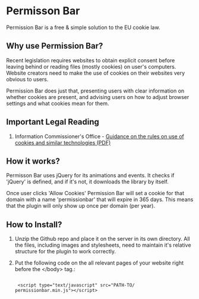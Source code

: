 Permisson Bar
=============

Permission Bar is a free & simple solution to the EU cookie law.

## Why use Permission Bar?

Recent legislation requires websites to obtain explicit consent before leaving behind or reading files (mostly cookies) on user's computers. Website creators need to make the use of cookies on their websites very obvious to users.

Permission Bar does just that, presenting users with clear information on whether cookies are present, and advising users on how to adjust browser settings and what cookies mean for them.

## Important Legal Reading

1. Information Commissioner's Office - [Guidance on the rules on use of cookies and similar technologies (PDF)](http://www.ico.gov.uk/news/latest_news/2011/~/media/documents/library/Privacy_and_electronic/Practical_application/guidance_on_the_new_cookies_regulations.ashx)

## How it works?

Permisson Bar uses jQuery for its animations and events. It checks if 'jQuery' is defined, and if it's not, it downloads the library by itself. 

Once user clicks 'Allow Cookies' Permission Bar will set a cookie for that domain with a name 'permissionbar' that will expire in 365 days. This means that the plugin will only show up once per domain (per year). 

## How to Install?


1. Unzip the Github repo and place it on the server in its own directory. All the files, including images and stylesheets, need to maintain it's relative structure for the plugin to work correctly. 
2. Put the following code on the all relevant pages of your website right before the &lt;/body&gt; tag.:

	<code>
	&lt;script type="text/javascript" src="PATH-TO/	permissionbar.min.js"&gt;&lt;/script&gt;
	</code>
	
